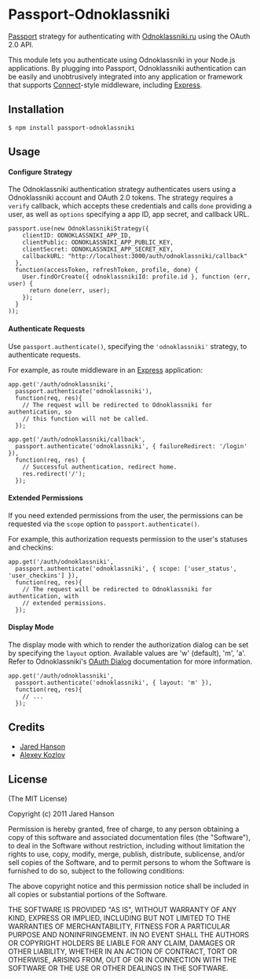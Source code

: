 # Passport-Odnoklassniki

[Passport](http://passportjs.org/) strategy for authenticating with [Odnoklassniki.ru](http://odnoklassniki.ru/)
using the OAuth 2.0 API.

This module lets you authenticate using Odnoklassniki in your Node.js applications.
By plugging into Passport, Odnoklassniki authentication can be easily and
unobtrusively integrated into any application or framework that supports
[Connect](http://www.senchalabs.org/connect/)-style middleware, including
[Express](http://expressjs.com/).

## Installation

    $ npm install passport-odnoklassniki

## Usage

#### Configure Strategy

The Odnoklassniki authentication strategy authenticates users using a Odnoklassniki
account and OAuth 2.0 tokens.  The strategy requires a `verify` callback, which
accepts these credentials and calls `done` providing a user, as well as
`options` specifying a app ID, app secret, and callback URL.

    passport.use(new OdnoklassnikiStrategy({
        clientID: ODNOKLASSNIKI_APP_ID,
        clientPublic: ODNOKLASSNIKI_APP_PUBLIC_KEY,
        clientSecret: ODNOKLASSNIKI_APP_SECRET_KEY,
        callbackURL: "http://localhost:3000/auth/odnoklassniki/callback"
      },
      function(accessToken, refreshToken, profile, done) {
        User.findOrCreate({ odnoklassnikiId: profile.id }, function (err, user) {
          return done(err, user);
        });
      }
    ));

#### Authenticate Requests

Use `passport.authenticate()`, specifying the `'odnoklassniki'` strategy, to
authenticate requests.

For example, as route middleware in an [Express](http://expressjs.com/)
application:

    app.get('/auth/odnoklassniki',
      passport.authenticate('odnoklassniki'),
      function(req, res){
        // The request will be redirected to Odnoklassniki for authentication, so
        // this function will not be called.
      });

    app.get('/auth/odnoklassniki/callback',
      passport.authenticate('odnoklassniki', { failureRedirect: '/login' }),
      function(req, res) {
        // Successful authentication, redirect home.
        res.redirect('/');
      });

#### Extended Permissions

If you need extended permissions from the user, the permissions can be requested
via the `scope` option to `passport.authenticate()`.

For example, this authorization requests permission to the user's statuses and
checkins:

    app.get('/auth/odnoklassniki',
      passport.authenticate('odnoklassniki', { scope: ['user_status', 'user_checkins'] }),
      function(req, res){
        // The request will be redirected to Odnoklassniki for authentication, with
        // extended permissions.
      });

#### Display Mode

The display mode with which to render the authorization dialog can be set by
specifying the `layout` option. Available values are 'w' (default), 'm', 'a'. Refer to Odnoklassniki's [OAuth Dialog](https://developers.odnoklassniki.com/docs/reference/dialogs/oauth/)
documentation for more information.

    app.get('/auth/odnoklassniki',
      passport.authenticate('odnoklassniki', { layout: 'm' }),
      function(req, res){
        // ...
      });

## Credits

  - [Jared Hanson](http://github.com/jaredhanson)
  - [Alexey Kozlov](http://github.com/ozon1234)

## License

(The MIT License)

Copyright (c) 2011 Jared Hanson

Permission is hereby granted, free of charge, to any person obtaining a copy of
this software and associated documentation files (the "Software"), to deal in
the Software without restriction, including without limitation the rights to
use, copy, modify, merge, publish, distribute, sublicense, and/or sell copies of
the Software, and to permit persons to whom the Software is furnished to do so,
subject to the following conditions:

The above copyright notice and this permission notice shall be included in all
copies or substantial portions of the Software.

THE SOFTWARE IS PROVIDED "AS IS", WITHOUT WARRANTY OF ANY KIND, EXPRESS OR
IMPLIED, INCLUDING BUT NOT LIMITED TO THE WARRANTIES OF MERCHANTABILITY, FITNESS
FOR A PARTICULAR PURPOSE AND NONINFRINGEMENT. IN NO EVENT SHALL THE AUTHORS OR
COPYRIGHT HOLDERS BE LIABLE FOR ANY CLAIM, DAMAGES OR OTHER LIABILITY, WHETHER
IN AN ACTION OF CONTRACT, TORT OR OTHERWISE, ARISING FROM, OUT OF OR IN
CONNECTION WITH THE SOFTWARE OR THE USE OR OTHER DEALINGS IN THE SOFTWARE.

